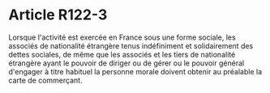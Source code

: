 # Article R122-3

Lorsque l'activité est exercée en France sous une forme sociale, les associés de nationalité étrangère tenus indéfiniment et solidairement des dettes sociales, de même que les associés et les tiers de nationalité étrangère ayant le pouvoir de diriger ou de gérer ou le pouvoir général d'engager à titre habituel la personne morale doivent obtenir au préalable la carte de commerçant.